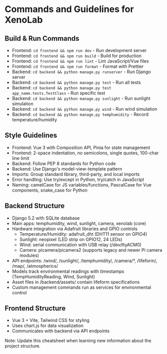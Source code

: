 # Commands and Guidelines for XenoLab

## Build & Run Commands
- Frontend: `cd frontend && npm run dev` - Run development server
- Frontend: `cd frontend && npm run build` - Build for production
- Frontend: `cd frontend && npm run lint` - Lint JavaScript/Vue files
- Frontend: `cd frontend && npm run format` - Format with Prettier
- Backend: `cd backend && python manage.py runserver` - Run Django server
- Backend: `cd backend && python manage.py test` - Run all tests
- Backend: `cd backend && python manage.py test app_name.tests.TestClass` - Run specific test
- Backend: `cd backend && python manage.py sunlight` - Run sunlight simulation
- Backend: `cd backend && python manage.py wind` - Run wind simulation
- Backend: `cd backend && python manage.py temphumidity` - Record temperature/humidity

## Style Guidelines
- Frontend: Vue 3 with Composition API, Pinia for state management
- Frontend: 2-space indentation, no semicolons, single quotes, 100-char line limit
- Backend: Follow PEP 8 standards for Python code
- Backend: Use Django's model-view-template pattern
- Imports: Group standard library, third-party, and local imports
- Error handling: Use try/except in Python, try/catch in JavaScript
- Naming: camelCase for JS variables/functions, PascalCase for Vue components, snake_case for Python

## Backend Structure
- Django 5.2 with SQLite database
- Main apps: temphumidity, wind, sunlight, camera, xenolab (core)
- Hardware integration via Adafruit libraries and GPIO controls
  - Temperature/Humidity: adafruit_dht (DHT11 sensor on GPIO4)
  - Sunlight: neopixel (LED strip on GPIO12, 24 LEDs)
  - Wind: serial communication with USB relay (/dev/ttyACM0)
  - Camera: picamera/picamera2 (supports legacy and newer Pi camera modules)
- API endpoints: /wind/, /sunlight/, /temphumidity/, /camera/*, /lifeform/, /map/, /atmospherics/
- Models track environmental readings with timestamps (TempHumidityReading, Wind, Sunlight)
- Asset files in /backend/assets/ contain lifeform specifications
- Custom management commands run as services for environmental control

## Frontend Structure
- Vue 3 + Vite, Tailwind CSS for styling
- Uses chart.js for data visualization
- Communicates with backend via API endpoints

Note: Update this cheatsheet when learning new information about the project structure.